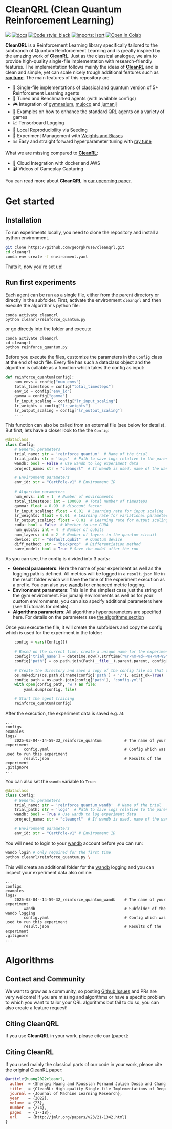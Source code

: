 # CleanQRL (Clean Quantum Reinforcement Learning)


[<img src="https://img.shields.io/badge/license-MIT-blue">](https://github.com/georgkruse/cleanqrl?tab=License-1-ov-file)
[![docs](https://img.shields.io/github/deployments/vwxyzjn/cleanrl/Production?label=docs&logo=vercel)](https://georgkruse.github.io/cleanqrl-docs/)
[![Code style: black](https://img.shields.io/badge/code%20style-black-000000.svg)](https://github.com/psf/black)
[![Imports: isort](https://img.shields.io/badge/%20imports-isort-%231674b1?style=flat&labelColor=ef8336)](https://pycqa.github.io/isort/)
[![Open In Colab]()]()


**CleanQRL** is a Reinforcement Learning library specifically tailored to the subbranch of Quantum Reinforcement Learning and is greatly inspired by the amazing work of **[CleanRL](https://github.com/vwxyzjn/cleanrl)**. Just as the classical analogue, we aim to provide high-quality single-file implementation with research-friendly features. The implementation follows mainly the ideas of **[CleanRL](https://github.com/vwxyzjn/cleanrl)** and is clean and simple, yet can scale nicely trough additional features such as **[ray tune](https://docs.ray.io/en/latest/tune/index.html)**. The main features of this repository are


* 📜 Single-file implementations of classical and quantum version of 5+ Reinforcement Learning agents 
* 💾 Tuned and Benchmarked agents (with available configs)
* 🎮 Integration of [gymnasium](https://gymnasium.farama.org/), [mujoco](https://www.gymlibrary.dev/environments/mujoco/index.html) and [jumanji](https://github.com/instadeepai/jumanji)
* 📘 Examples on how to enhance the standard QRL agents on a variety of games
* 📈 Tensorboard Logging
* 🌱 Local Reproducibility via Seeding
* 🧫 Experiment Management with [Weights and Biases](https://wandb.ai/site)
* 📊 Easy and straight forward hyperparameter tuning with [ray tune](https://docs.ray.io/en/latest/tune/index.html)

What we are missing compared to **[CleanRL](https://github.com/vwxyzjn/cleanrl)**:

* 💸 Cloud Integration with docker and AWS 
* 📹 Videos of Gameplay Capturing


You can read more about **CleanQRL** in [our upcoming paper]().

# Get started

## Installation

To run experiments locally, you need to clone the repository and install a python environment.

```bash
git clone https://github.com/georgkruse/cleanqrl.git
cd cleanqrl
conda env create -f environment.yaml
```

Thats it, now you're set up!

## Run first experiments

Each agent can be run as a single file, either from the parent directory or directly in the subfolder. First, activate the environment ```cleanqrl``` and then execute the algorithm's python file:

```
conda activate cleanqrl
python cleanrl/reinforce_quantum.py 
```

or go directly into the folder and execute

```
conda activate cleanqrl
cd cleanqrl 
python reinforce_quantum.py 
```

Before you execute the files, customize the parameters in the  ```Config``` class at the end of each file. Every file has such a dataclass object and the algorithm is callable as a function which takes the config as input:


```python
def reinforce_quantum(config):
    num_envs = config["num_envs"]
    total_timesteps = config["total_timesteps"]
    env_id = config["env_id"]
    gamma = config["gamma"]
    lr_input_scaling = config["lr_input_scaling"]
    lr_weights = config["lr_weights"]
    lr_output_scaling = config["lr_output_scaling"]
    .... 
```

This function can also be called from an external file (see below for details). But first, lets have a closer look to the the ```Config```: 

```py title="reinforce_quantum.py"
@dataclass
class Config:
    # General parameters
    trial_name: str = 'reinforce_quantum'  # Name of the trial
    trial_path: str = 'logs'  # Path to save logs relative to the parent directory
    wandb: bool = False # Use wandb to log experiment data 
    project_name: str = "cleanqrl"  # If wandb is used, name of the wandb-project

    # Environment parameters
    env_id: str = "CartPole-v1" # Environment ID
    
    # Algorithm parameters
    num_envs: int = 1  # Number of environments
    total_timesteps: int = 100000  # Total number of timesteps
    gamma: float = 0.99  # discount factor
    lr_input_scaling: float = 0.01  # Learning rate for input scaling
    lr_weights: float = 0.01  # Learning rate for variational parameters
    lr_output_scaling: float = 0.01  # Learning rate for output scaling
    cuda: bool = False  # Whether to use CUDA
    num_qubits: int = 4  # Number of qubits
    num_layers: int = 2  # Number of layers in the quantum circuit
    device: str = "default.qubit"  # Quantum device
    diff_method: str = "backprop"  # Differentiation method
    save_model: bool = True # Save the model after the run

```

As you can see, the config is divided into 3 parts:

* **General parameters**: Here the name of your experiment as well as the logging path is defined. All metrics will be logged in a ```result.json``` file in the result folder which will have the time of the experiment execution as a prefix. You can also use [wandb](https://wandb.ai/site) for enhanced metric logging. 
* **Environment parameters**: This is in the simplest case just the string of the gym environment. For jumanji environments as well as for your custom environments, you can also specify additional parameters here (see #Tutorials for details).
* **Algorithms parameters**: All algorithms hyperparameters are specified here. For details on the parameters see [the algorithms section]()

Once you execute the file, it will create the subfolders and copy the config which is used for the experiment in the folder:

```py title="reinforce_quantum.py"
    config = vars(Config())
    
    # Based on the current time, create a unique name for the experiment
    config['trial_name'] = datetime.now().strftime("%Y-%m-%d--%H-%M-%S") + '_' + config['trial_name']
    config['path'] = os.path.join(Path(__file__).parent.parent, config['trial_path'], config['trial_name'])

    # Create the directory and save a copy of the config file so that the experiment can be replicated
    os.makedirs(os.path.dirname(config['path'] + '/'), exist_ok=True)
    config_path = os.path.join(config['path'], 'config.yml')
    with open(config_path, 'w') as file:
        yaml.dump(config, file)

    # Start the agent training 
    reinforce_quantum(config)   
```

After the execution, the experiment data is saved e.g. at: 

    ...
    configs
    examples
    logs/
        2025-03-04--14-59-32_reinforce_quantum          # The name of your experiment
            config.yaml                                 # Config which was used to run this experiment
            result.json                                 # Results of the experiment
    .gitignore
    ...


You can also set the ```wandb``` variable to ```True```:

```py title="reinforce_quantum.py" hl_lines="4 6"
@dataclass
class Config:
    # General parameters
    trial_name: str = 'reinforce_quantum_wandb'  # Name of the trial
    trial_path: str = 'logs'  # Path to save logs relative to the parent directory
    wandb: bool = True # Use wandb to log experiment data 
    project_name: str = "cleanqrl"  # If wandb is used, name of the wandb-project

    # Environment parameters
    env_id: str = "CartPole-v1" # Environment ID
```

You will need to login to your [wandb](https://wandb.ai/site) account before you can run:

```bash
wandb login # only required for the first time
python cleanrl/reinforce_quantum.py \
```

This will create an additional folder for the [wandb](https://wandb.ai/site) logging and you can inspect your experiment data also online:

    ...
    configs
    examples
    logs/
        2025-03-04--14-59-32_reinforce_quantum_wandb    # The name of your experiment
            wandb                                       # Subfolder of the wandb logging
            config.yaml                                 # Config which was used to run this experiment
            result.json                                 # Results of the experiment
    .gitignore
    ...

# Algorithms

## Contact and Community

We want to grow as a community, so posting [Github Issues](https://github.com/georgkruse/cleanqrl/issues) and PRs are very welcome! If you are missing and algorithms or have a specific problem to which you want to tailor your QRL algorithms but fail to do so, you can also create a feature request!

## Citing CleanQRL

If you use **CleanQRL** in your work, please cite our [paper]:


## Citing CleanRL

If you used mainly the classical parts of our code in your work, please cite the original [CleanRL paper](https://www.jmlr.org/papers/v23/21-1342.html):

```bibtex
@article{huang2022cleanrl,
  author  = {Shengyi Huang and Rousslan Fernand Julien Dossa and Chang Ye and Jeff Braga and Dipam Chakraborty and Kinal Mehta and João G.M. Araújo},
  title   = {CleanRL: High-quality Single-file Implementations of Deep Reinforcement Learning Algorithms},
  journal = {Journal of Machine Learning Research},
  year    = {2022},
  volume  = {23},
  number  = {274},
  pages   = {1--18},
  url     = {http://jmlr.org/papers/v23/21-1342.html}
}
```